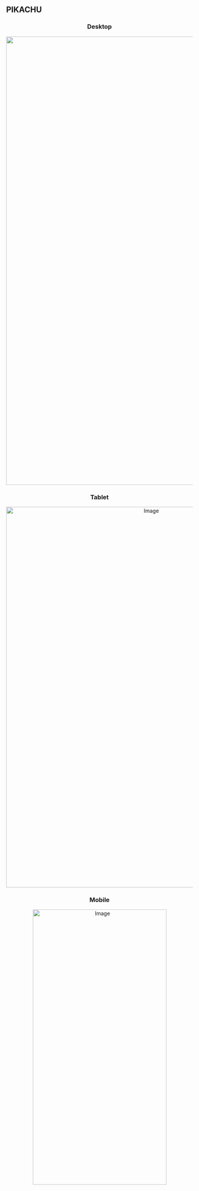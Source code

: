 ## PIKACHU

<div align="center">

### Desktop

<img width="1488" height="1207" alt="Image" src="https://github.com/user-attachments/assets/68931c16-2f5d-4941-a19b-e7c81a9ad082" />
 
### Tablet
<img width="768" height="1025" alt="Image" src="https://github.com/user-attachments/assets/632fbafa-688c-4c24-be1a-0259cf6d105f" />

### Mobile
<img width="361" height="741" alt="Image" src="https://github.com/user-attachments/assets/62a9466c-a587-4bfa-a008-684295cd7ea3" />

</div>